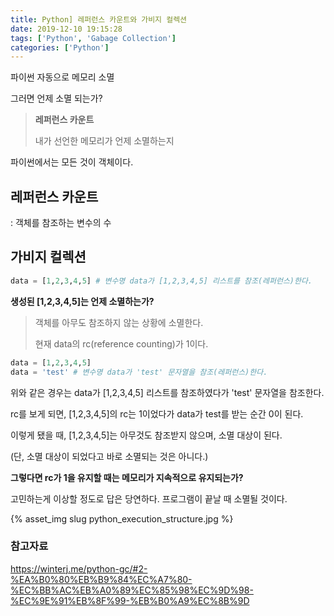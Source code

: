 ```yaml
---
title: Python] 레퍼런스 카운트와 가비지 컬렉션
date: 2019-12-10 19:15:28
tags: ['Python', 'Gabage Collection']
categories: ['Python']
---
```


파이썬 자동으로 메모리 소멸

그러면 언제 소멸 되는가?

> **레퍼런스 카운트**
>
> 내가 선언한 메모리가 언제 소멸하는지

파이썬에서는 모든 것이 객체이다.



## 레퍼런스 카운트

: 객체를 참조하는 변수의 수



## 가비지 컬렉션

```python
data = [1,2,3,4,5] # 변수명 data가 [1,2,3,4,5] 리스트를 참조(레퍼런스)한다.
```

**생성된 [1,2,3,4,5]는 언제 소멸하는가?**

> 객체를 아무도 참조하지 않는 상황에 소멸한다.
>
> 현재 data의 rc(reference counting)가 1이다.



```python
data = [1,2,3,4,5]
data = 'test' # 변수명 data가 'test' 문자열을 참조(레퍼런스)한다.
```

위와 같은 경우는 data가 [1,2,3,4,5] 리스트를 참조하였다가 'test' 문자열을 참조한다. 

rc를 보게 되면, [1,2,3,4,5]의 rc는 1이었다가 data가 test를 받는 순간 0이 된다.

이렇게 됐을 때, [1,2,3,4,5]는 아무것도 참조받지 않으며, 소멸 대상이 된다.

(단, 소멸 대상이 되었다고 바로 소멸되는 것은 아니다.)



**그렇다면 rc가 1을 유지할 때는 메모리가 지속적으로 유지되는가?**

고민하는게 이상할 정도로 답은 당연하다. 프로그램이 끝날 때 소멸될 것이다.


{% asset_img slug python_execution_structure.jpg %}



### 참고자료
https://winterj.me/python-gc/#2-%EA%B0%80%EB%B9%84%EC%A7%80-%EC%BB%AC%EB%A0%89%EC%85%98%EC%9D%98-%EC%9E%91%EB%8F%99-%EB%B0%A9%EC%8B%9D